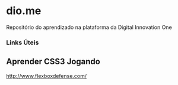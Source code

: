 # dio.me
Repositório do aprendizado na plataforma da Digital Innovation One

### Links Úteis
## Aprender CSS3 Jogando
http://www.flexboxdefense.com/